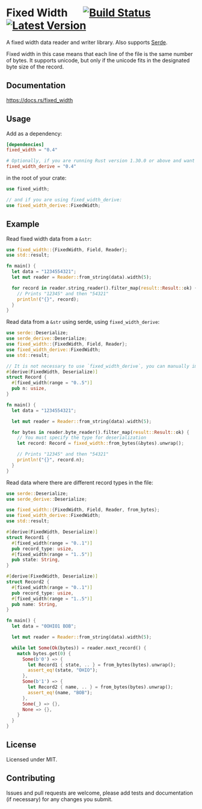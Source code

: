 # Fixed Width &emsp; [![Build Status]][travis] [![Latest Version]][crates.io]

[Build Status]: https://travis-ci.org/twking7/fixed_width.svg?branch=master
[travis]: https://travis-ci.org/twking7/fixed_width
[Latest Version]: https://img.shields.io/badge/crates.io-0.4.0-blue.svg
[crates.io]: https://docs.rs/fixed_width

A fixed width data reader and writer library. Also supports [Serde](https://github.com/serde-rs/serde).

Fixed width in this case means that each line of the file is the same number of bytes. It supports unicode, but only if the unicode fits in the designated byte size of the record.

## Documentation

https://docs.rs/fixed_width

## Usage

Add as a dependency:

```toml
[dependencies]
fixed_width = "0.4"

# Optionally, if you are running Rust version 1.30.0 or above and want to derive fixed width field definitions:
fixed_width_derive = "0.4"
```

in the root of your crate:

```rust
use fixed_width;

// and if you are using fixed_width_derive:
use fixed_width_derive::FixedWidth;
```

## Example

Read fixed width data from a `&str`:

```rust
use fixed_width::{FixedWidth, Field, Reader};
use std::result;

fn main() {
  let data = "1234554321";
  let mut reader = Reader::from_string(data).width(5);

  for record in reader.string_reader().filter_map(result::Result::ok) {
    // Prints "12345" and then "54321"
    println!("{}", record);
  }
}
```

Read data from a `&str` using serde, using `fixed_width_derive`:

```rust
use serde::Deserialize;
use serde_derive::Deserialize;
use fixed_width::{FixedWidth, Field, Reader};
use fixed_width_derive::FixedWidth;
use std::result;

// It is not necessary to use `fixed_width_derive`, you can manually implement the `FixedWidth` trait.
#[derive(FixedWidth, Deserialize)]
struct Record {
  #[fixed_width(range = "0..5")]
  pub n: usize,
}

fn main() {
  let data = "1234554321";

  let mut reader = Reader::from_string(data).width(5);

  for bytes in reader.byte_reader().filter_map(result::Result::ok) {
    // You must specify the type for deserialization
    let record: Record = fixed_width::from_bytes(&bytes).unwrap();

    // Prints "12345" and then "54321"
    println!("{}", record.n);
  }
}
```

Read data where there are different record types in the file:

```rust
use serde::Deserialize;
use serde_derive::Deserialize;

use fixed_width::{FixedWidth, Field, Reader, from_bytes};
use fixed_width_derive::FixedWidth;
use std::result;

#[derive(FixedWidth, Deserialize)]
struct Record1 {
  #[fixed_width(range = "0..1")]
  pub record_type: usize,
  #[fixed_width(range = "1..5")]
  pub state: String,
}

#[derive(FixedWidth, Deserialize)]
struct Record2 {
  #[fixed_width(range = "0..1")]
  pub record_type: usize,
  #[fixed_width(range = "1..5")]
  pub name: String,
}

fn main() {
  let data = "0OHIO1 BOB";

  let mut reader = Reader::from_string(data).width(5);

  while let Some(Ok(bytes)) = reader.next_record() {
    match bytes.get(0) {
      Some(b'0') => {
        let Record1 { state, .. } = from_bytes(bytes).unwrap();
        assert_eq!(state, "OHIO");
      },
      Some(b'1') => {
        let Record2 { name, .. } = from_bytes(bytes).unwrap();
        assert_eq!(name, "BOB");
      },
      Some(_) => {},
      None => {},
    }
  }
}

```

## License

Licensed under MIT.

## Contributing

Issues and pull requests are welcome, please add tests and documentation (if necessary) for any changes you submit.
